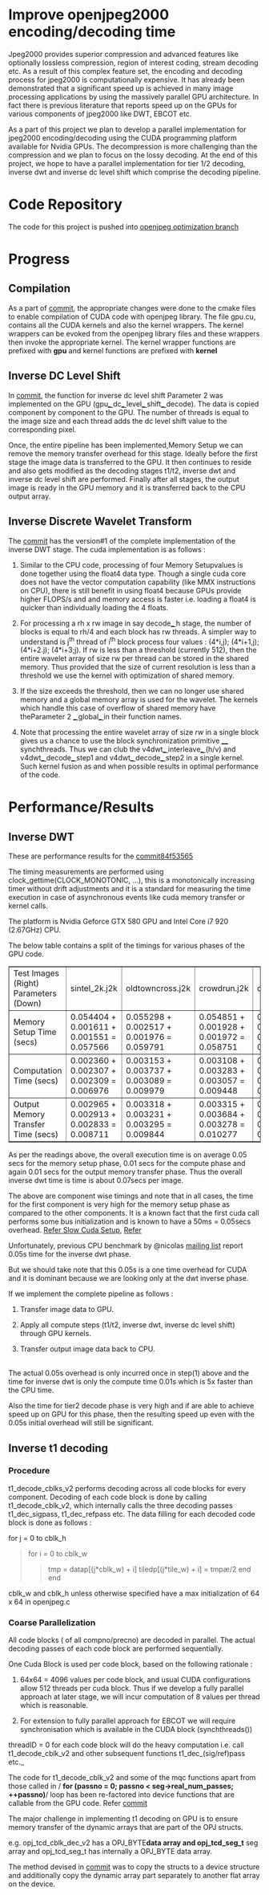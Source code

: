 # Improve openjpeg2000 encoding/decoding time #

Jpeg2000 provides superior compression and advanced features like optionally lossless compression, region of interest coding, stream decoding etc. As a result of this complex feature set, the encoding and decoding process for jpeg2000 is computationally expensive. It has already been demonstrated that a significant speed up is achieved in many image processing applications by using the massively parallel GPU architecture. In fact there is previous literature that reports speed up on the GPUs for various components of jpeg2000 like DWT, EBCOT etc.

As a part of this project we plan to develop a parallel implementation for jpeg2000 encoding/decoding using the CUDA programming platform available for Nvidia GPUs. The decompression is more challenging than the compression and we plan to focus on the lossy decoding. At the end of this project, we hope to have a parallel implementation for tier 1/2 decoding, inverse dwt and inverse dc level shift which comprise the decoding pipeline.

# Code Repository #

The code for this project is pushed into [openjpeg optimization branch](https://gitorious.org/~aditya12agd5/openjpeg-optimization/aditya12agd5s-openjpeg-optimization)

# Progress #

## Compilation ##

As a part of [commit](https://gitorious.org/~aditya12agd5/openjpeg-optimization/aditya12agd5s-openjpeg-optimization/commit/922a0f3a8f626b19f27953917a19641faba150a8), the appropriate changes were done to the cmake files to enable compilation of CUDA code with openjpeg library.
The file gpu.cu, contains all the CUDA kernels and also the kernel wrappers. The kernel wrappers can be evoked from the openjpeg library files and these wrappers then invoke the appropriate kernel. The kernel wrapper functions are prefixed with <b>gpu</b> and kernel functions are prefixed with <b>kernel</b>

## Inverse DC Level Shift ##

In [commit](https://gitorious.org/~aditya12agd5/openjpeg-optimization/aditya12agd5s-openjpeg-optimization/commit/e73b93602d9af9d9bb9cd02bbe5241072fe5a6e5), the function for inverse dc level shift Parameter 2 was implemented on the GPU (gpu[\_ ](.md)dc[\_ ](.md)level[\_ ](.md)shift[\_ ](.md)decode). The data is copied component by component to the GPU.
The number of threads is equal to the image size and each thread adds the dc level shift value to the corresponding pixel.

Once, the entire pipeline has been implemented,Memory Setup we can remove the memory transfer
overhead for this stage. Ideally before the first stage the image data is transferred to the GPU. It then continues to reside and also gets modified as the decoding stages t1/t2, inverse dwt and inverse dc level shift are performed. Finally after all stages, the output image is ready in the GPU memory and it is transferred back to the CPU output array.

## Inverse Discrete Wavelet Transform ##

The [commit](https://gitorious.org/~aditya12agd5/openjpeg-optimization/aditya12agd5s-openjpeg-optimization/commit/84f53565c0a5578ad55dc95652a40c335f864e75) has the version#1 of the complete implementation of the inverse DWT stage. The cuda implementation is as follows :

1. Similar to the CPU code, processing of four Memory Setupvalues is done together using the float4 data type. Though a single cuda core does not have the vector computation capability (like MMX instructions on CPU), there is still benefit in using float4 because GPUs provide higher FLOPS/s and  and memory access is faster i.e. loading a float4 is quicker than individually loading the 4 floats.

2. For processing a rh x rw image in say decode[\_ ](.md)h stage, the number of blocks is equal to rh/4 and each block has rw threads. A simpler way to understand is j<sup>th</sup> thread of i<sup>th</sup> block process four values : (4\*i,j); (4\*i+1,j); (4\*i+2.j); (4\*i+3;j). If rw is less than a threshold (currently 512), then the entire wavelet array of size rw per thread can be stored in the shared memory. Thus provided that the size of current resolution is less than a threshold we use the kernel with optimization of shared memory.

3. If the size exceeds the threshold, then we can no longer use shared memory and a global memory array is used for the wavelet. The kernels which handle this case of overflow of shared memory have theParameter 2  [\_ ](.md)global[\_ ](.md) in their function names.

4. Note that processing the entire wavelet array of size _rw_ in a single block gives us a chance to use the block synchronization primitive [\_\_ ](.md)synchthreads. Thus we can club the v4dwt[\_ ](.md)interleave[\_ ](.md)(h/v) and v4dwt[\_ ](.md)decode[\_ ](.md)step1 and v4dwt[\_ ](.md)decode[\_ ](.md)step2 in a single kernel. Such kernel fusion as and when possible results in optimal performance of the code.

# Performance/Results #

## Inverse DWT ##

These are performance results for the [commit84f53565](https://gitorious.org/~aditya12agd5/openjpeg-optimization/aditya12agd5s-openjpeg-optimization/commit/84f53565c0a5578ad55dc95652a40c335f864e75)

The timing measurements are performed using clock\_gettime(CLOCK\_MONOTONIC, ...), this is a monotonically increasing timer without drift adjustments and it is a standard for measuring the time execution in case of asynchronous events like cuda memory transfer or kernel calls.

The platform is Nvidia Geforce GTX 580 GPU and Intel Core i7 920 (2.67GHz) CPU.

The below table contains a split of the timings for various phases of the GPU code.

<table border='1'>
<tr>
<td> Test Images (Right) <br /> Parameters (Down) </td>
<td> sintel_2k.j2k </td>
<td> oldtowncross.j2k </td>
<td> crowdrun.j2k </td>
<td> duckstakeoff.j2k </td>
</tr>
<tr>
<td> Memory Setup Time (secs)</td>
<td> 0.054404 + 0.001611 + 0.001551 = 0.057566 </td>
<td> 0.055298 + 0.002517 + 0.001976 = 0.059791 </td>
<td> 0.054851 + 0.001928 + 0.001972 = 0.058751 </td>
<td> 0.055063 + 0.001997 + 0.001954 = 0.059014 </td>
</tr>
<tr>
<td> Computation Time (secs)</td>
<td> 0.002360 + 0.002307 + 0.002309 = 0.006976 </td>
<td> 0.003153 + 0.003737 + 0.003089 = 0.009979 </td>
<td> 0.003108 + 0.003283 + 0.003057 = 0.009448 </td>
<td> 0.003099 + 0.004512 + 0.003135 = 0.010746 </td>
</tr>
<tr>
<td> Output Memory Transfer Time (secs)</td>
<td> 0.002965 + 0.002913 + 0.002833 = 0.008711 </td>
<td> 0.003318 + 0.003231 + 0.003295 = 0.009844 </td>
<td> 0.003315 + 0.003684 + 0.003278 = 0.010277 </td>
<td> 0.003285 + 0.003222 + 0.003304 = 0.009811 </td>
</tr>
</table>

As per the readings above, the overall execution time is on average 0.05 secs for the memory setup phase, 0.01 secs for the compute phase and again 0.01 secs for the
output memory transfer phase. Thus the overall inverse dwt time is time is about 0.07secs per image.

The above are component wise timings and note that in all cases, the time for the first component is very high for the memory setup phase as compared to the other components. It is a known fact that the first cuda call performs some bus initialization and is known to have a 50ms = 0.05secs overhead. [Refer Slow Cuda Setup](http://forums.nvidia.com/index.php?showtopic=158779),  [Refer](http://codinggorilla.domemtech.com/?p=1135)

Unfortunately, previous CPU benchmark by @nicolas [mailing list](https://groups.google.com/forum/?fromgroups#!searchin/openjpeg/nicolas$20DCMAKE_BUILD_TYPE/openjpeg/2c0vqIcn-Qc/adY4_KVRTVIJ) report 0.05s time for the inverse dwt phase.

But we should take note that this 0.05s is a one time overhead for CUDA and it is dominant because we are looking only at the dwt inverse phase.

If we implement the complete pipeline as follows :

1. Transfer image data to GPU.

2. Apply all compute steps (t1/t2, inverse dwt, inverse dc level shift) through GPU kernels.

3. Transfer output image data back to CPU.

<br />
The actual 0.05s overhead is only incurred once in step(1) above and the time for inverse dwt is only the compute time 0.01s which is 5x faster than the CPU time.

Also the time for tier2 decode phase is very high and if are able to achieve speed up on GPU for this phase, then the resulting speed up even with the 0.05s initial overhead will still be significant.

## Inverse t1 decoding ##

### Procedure ###

t1\_decode\_cblks\_v2 performs decoding across all code blocks for every component. Decoding of each code block is done by calling t1\_decode\_cblk\_v2, which internally calls the three decoding passes t1\_dec\_sigpass, t1\_dec\_refpass etc. The data filling for each decoded code block is done as follows :

for j = 0 to cblk\_h
> for i =  0 to cblk\_w
> > tmp = datap[(j\*cblk\_w) + i]
> > tiledp[(j\*tile\_w) + i] = tmpæ/2
> > end
end

cblk\_w and cblk\_h unless otherwise specified have a max initialization of 64 x 64 in openjpeg.c

### Coarse Parallelization ###

All code blocks ( of all compno/precno) are decoded in parallel. The actual decoding passes of each code block are performed sequentially.

One Cuda Block is used per code block, based on the following rationale :

1. 64x64 = 4096 values per code block, and usual CUDA configurations allow 512 threads per cuda block. Thus if we develop a fully parallel approach at later stage, we will incur computation of 8 values per thread which is reasonable.

2. For extension to fully parallel approach for EBCOT we will require synchronisation which is available in the CUDA block (synchthreads())

threadID = 0 for each code block will do the heavy computation i.e. call t1\_decode\_cblk\_v2 and other subsequent functions t1\_dec_(sig/ref)pass etc._

The code for t1\_decode\_cblk\_v2 and some of the mqc functions apart from those called in / **for (passno = 0; passno < seg->real\_num\_passes; ++passno)**/ loop
has been re-factored into device functions that are callable from the GPU code.
Refer [commit](https://gitorious.org/openjpeg-optimization/aditya12agd5s-openjpeg-optimization/commit/4fe348a64bb8ce7160363ca49ee32ef619692173/diffs/601a4503f018fa8bfea1e68f9d11003309a977d0)

The major challenge in implementing t1 decoding on GPU is to ensure memory transfer of the dynamic arrays that are part of the OPJ structs.

e.g. opj\_tcd\_cblk\_dec\_v2 has a OPJ\_BYTE**data array and opj\_tcd\_seg\_t** seg array and opj\_tcd\_seg\_t has internally a OPJ\_BYTE data array.

The method devised in [commit](https://gitorious.org/openjpeg-optimization/aditya12agd5s-openjpeg-optimization/commit/4fe348a64bb8ce7160363ca49ee32ef619692173/diffs/601a4503f018fa8bfea1e68f9d11003309a977d0) was to copy the structs to a device structure and additionally copy the dynamic array part separately to another flat array on the device.